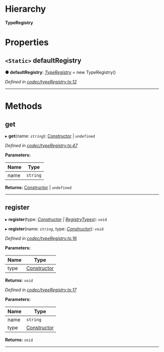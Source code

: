 

# Hierarchy

**TypeRegistry**

# Properties

<a id="defaultregistry"></a>

## `<Static>` defaultRegistry

**● defaultRegistry**: *[TypeRegistry](_codec_typeregistry_.typeregistry.md)* =  new TypeRegistry()

*Defined in [codec/typeRegistry.ts:12](https://github.com/polkadot-js/api/blob/96624a6/packages/types/src/codec/typeRegistry.ts#L12)*

___

# Methods

<a id="get"></a>

##  get

▸ **get**(name: *`string`*): [Constructor](../modules/_types_.md#constructor) | `undefined`

*Defined in [codec/typeRegistry.ts:47](https://github.com/polkadot-js/api/blob/96624a6/packages/types/src/codec/typeRegistry.ts#L47)*

**Parameters:**

| Name | Type |
| ------ | ------ |
| name | `string` |

**Returns:** [Constructor](../modules/_types_.md#constructor) | `undefined`

___
<a id="register"></a>

##  register

▸ **register**(type: *[Constructor](../modules/_types_.md#constructor) | [RegistryTypes](../modules/_types_.md#registrytypes)*): `void`

▸ **register**(name: *`string`*, type: *[Constructor](../modules/_types_.md#constructor)*): `void`

*Defined in [codec/typeRegistry.ts:16](https://github.com/polkadot-js/api/blob/96624a6/packages/types/src/codec/typeRegistry.ts#L16)*

**Parameters:**

| Name | Type |
| ------ | ------ |
| type | [Constructor](../modules/_types_.md#constructor) | [RegistryTypes](../modules/_types_.md#registrytypes) |

**Returns:** `void`

*Defined in [codec/typeRegistry.ts:17](https://github.com/polkadot-js/api/blob/96624a6/packages/types/src/codec/typeRegistry.ts#L17)*

**Parameters:**

| Name | Type |
| ------ | ------ |
| name | `string` |
| type | [Constructor](../modules/_types_.md#constructor) |

**Returns:** `void`

___

